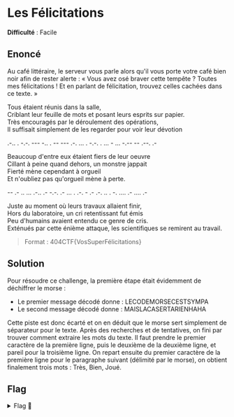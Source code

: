 # Les Félicitations

**Difficulté** : Facile

## Enoncé

Au café littéraire, le serveur vous parle alors qu'il vous porte votre café bien noir afin de rester alerte :
« Vous avez osé braver cette tempête ? Toutes mes félicitations ! Et en parlant de félicitation, trouvez celles cachées dans ce texte. »

Tous étaient réunis dans la salle,  
Criblant leur feuille de mots et posant leurs esprits sur papier.  
Très encouragés par le déroulement des opérations,  
Il suffisait simplement de les regarder pour voir leur dévotion

.-.. . -.-. --- -.. . -- --- .-. ... . -.-. . ... - ... -.-- -- .--. .-

Beaucoup d'entre eux étaient fiers de leur oeuvre  
Cillant à peine quand dehors, un monstre jappait  
Fierté mène cependant à orgueil  
Et n'oubliez pas qu'orgueil mène à perte.

-- .- .. ... .-.. .- -.-. .- ... . .-. - .- .-. .. . -. .... .- .... .-

Juste au moment où leurs travaux allaient finir,  
Hors du laboratoire, un cri retentissant fut émis  
Peu d'humains avaient entendu ce genre de cris.  
Exténués par cette énième attaque, les scientifiques se remirent au travail.

> Format : 404CTF{VosSuperFélicitations}

## Solution

Pour résoudre ce challenge, la première étape était évidemment de déchiffrer le morse :
- Le premier message décodé donne : LECODEMORSECESTSYMPA
- Le second message décodé donne : MAISLACASERTARIENHAHA

Cette piste est donc écarté et on en déduit que le morse sert simplement de séparateur pour le texte. Après des recherches et de tentatives, on fini par trouver comment extraire les mots du texte. Il faut prendre le premier caractère de la première ligne, puis le deuxième de la deuxième ligne, et pareil pour la troisième ligne. On repart ensuite du premier caractère de la première ligne pour le paragraphe suivant (délimité par le morse), on obtient finalement trois mots : Très, Bien, Joué.


## Flag

<details>
<summary> Flag 🚩</summary>

```
404CTF{TrèsBienJoué}
```




